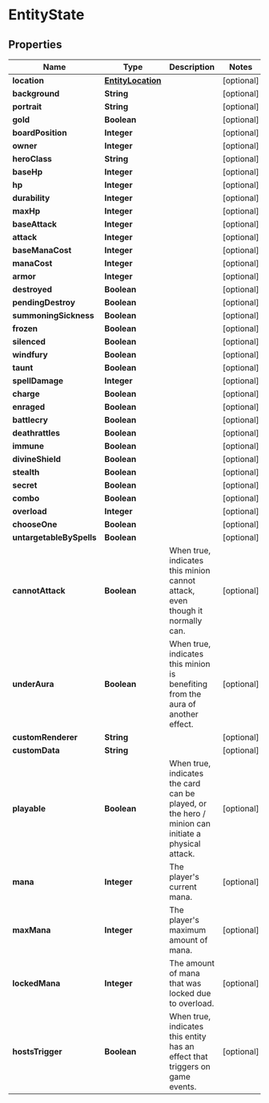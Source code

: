 
# EntityState

## Properties
Name | Type | Description | Notes
------------ | ------------- | ------------- | -------------
**location** | [**EntityLocation**](EntityLocation.md) |  |  [optional]
**background** | **String** |  |  [optional]
**portrait** | **String** |  |  [optional]
**gold** | **Boolean** |  |  [optional]
**boardPosition** | **Integer** |  |  [optional]
**owner** | **Integer** |  |  [optional]
**heroClass** | **String** |  |  [optional]
**baseHp** | **Integer** |  |  [optional]
**hp** | **Integer** |  |  [optional]
**durability** | **Integer** |  |  [optional]
**maxHp** | **Integer** |  |  [optional]
**baseAttack** | **Integer** |  |  [optional]
**attack** | **Integer** |  |  [optional]
**baseManaCost** | **Integer** |  |  [optional]
**manaCost** | **Integer** |  |  [optional]
**armor** | **Integer** |  |  [optional]
**destroyed** | **Boolean** |  |  [optional]
**pendingDestroy** | **Boolean** |  |  [optional]
**summoningSickness** | **Boolean** |  |  [optional]
**frozen** | **Boolean** |  |  [optional]
**silenced** | **Boolean** |  |  [optional]
**windfury** | **Boolean** |  |  [optional]
**taunt** | **Boolean** |  |  [optional]
**spellDamage** | **Integer** |  |  [optional]
**charge** | **Boolean** |  |  [optional]
**enraged** | **Boolean** |  |  [optional]
**battlecry** | **Boolean** |  |  [optional]
**deathrattles** | **Boolean** |  |  [optional]
**immune** | **Boolean** |  |  [optional]
**divineShield** | **Boolean** |  |  [optional]
**stealth** | **Boolean** |  |  [optional]
**secret** | **Boolean** |  |  [optional]
**combo** | **Boolean** |  |  [optional]
**overload** | **Integer** |  |  [optional]
**chooseOne** | **Boolean** |  |  [optional]
**untargetableBySpells** | **Boolean** |  |  [optional]
**cannotAttack** | **Boolean** | When true, indicates this minion cannot attack, even though it normally can. |  [optional]
**underAura** | **Boolean** | When true, indicates this minion is benefiting from the aura of another effect. |  [optional]
**customRenderer** | **String** |  |  [optional]
**customData** | **String** |  |  [optional]
**playable** | **Boolean** | When true, indicates the card can be played, or the hero / minion can initiate a physical attack. |  [optional]
**mana** | **Integer** | The player&#39;s current mana. |  [optional]
**maxMana** | **Integer** | The player&#39;s maximum amount of mana. |  [optional]
**lockedMana** | **Integer** | The amount of mana that was locked due to overload. |  [optional]
**hostsTrigger** | **Boolean** | When true, indicates this entity has an effect that triggers on game events. |  [optional]



